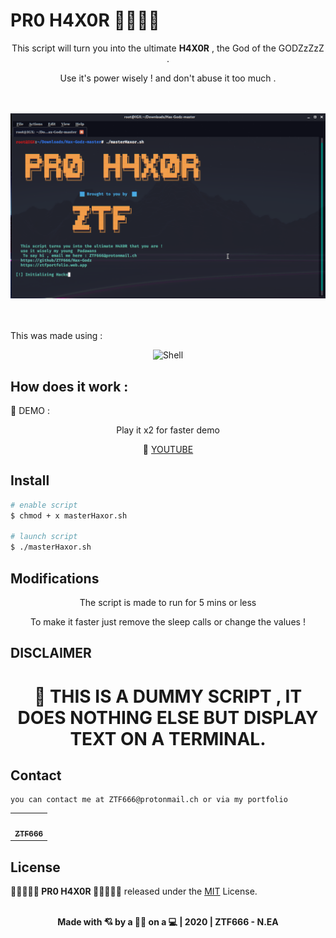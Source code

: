 # PR0 H4X0R 👨‍💻🕵️‍♀️

<div align="center">
<p>This script will turn you into the ultimate <strong>H4X0R</strong> , the God of the GODZzZzZ .</p>
<p>Use it's power wisely ! and don't abuse it too much .</p>
<br><br>
<img src="/scrsh/picture.png" >
</div>
<br><br>
<p>This was made using : </p>

<div align="center">
<img src="https://firebasestorage.googleapis.com/v0/b/datasaver-42281.appspot.com/o/index.png?alt=media&token=f7de9dcd-4f15-4225-82bd-e4d7ddf4dbe3"   alt="Shell">
</div>

## How does it work :

<p>📣 DEMO :</p>

<div align="center">
<p>Play it x2 for faster demo</p>

📣 [YOUTUBE](https://youtube.com/video/7K8oEdo4A-4)

</div>

## Install

```bash
# enable script
$ chmod + x masterHaxor.sh

# launch script
$ ./masterHaxor.sh
```

## Modifications

<div align="center">
<p>The script is made to run for 5 mins or less</p>
<p>To make it faster just remove the sleep calls or change the values !</p>

</div>

## DISCLAIMER

<div align="center">
<p><strong><h1>📣 THIS IS A DUMMY SCRIPT , IT DOES NOTHING ELSE BUT DISPLAY TEXT ON A TERMINAL.</h1></strong> </P>
</div>

## Contact

```
you can contact me at ZTF666@protonmail.ch or via my portfolio

```

<div align="center">

<table>
  <tr>
    <td align="center"><a href="https://ztfportfolio.web.app/" target='_blank'><img src="https://avatars1.githubusercontent.com/u/32502988?v=4" width="100px;" alt=""/><br /><sub><b>ZTF666</b></sub></a></td>
  </tr>
</table>

</div>

## License

**💎🕵️‍♀️👨‍💻 PR0 H4X0R 👨‍💻🕵️‍♀️💎** released under the [MIT](LICENSE) License.
<br><br>

<div align="center">
<strong><p>Made with 💘 by a 👨‍💻 on a 💻 | 2020 | ZTF666 - N.EA</p> </strong>
</div>
